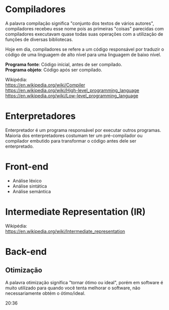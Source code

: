 # Compiladores
A palavra compilação significa "conjunto dos textos de vários autores", compiladores recebeu esse nome pois as primeiras "coisas" parecidas com compiladores executavam quase todas suas operações com a utilização de funções de diversas bibliotecas.  

Hoje em dia, compiladores se refere a um código responsável por traduzir o código de uma linguagem de alto nível para uma linguagem de baixo nível.  

**Programa fonte**: Código inícial, antes de ser compilado.  
**Programa objeto**: Código após ser compilado.  

Wikipédia:  
https://en.wikipedia.org/wiki/Compiler  
https://en.wikipedia.org/wiki/High-level_programming_language  
https://en.wikipedia.org/wiki/Low-level_programming_language  

# Enterpretadores
Enterpretador é um programa responsável por executar outros programas. Maioria dos enterpretadores costumam ter um pré-compilador ou compilador embutido para transformar o código antes dele ser enterpretado.  

# Front-end

* Análise léxico
* Análise sintática
* Análise semántica

# Intermediate Representation (IR)

Wikipédia:  
https://en.wikipedia.org/wiki/Intermediate_representation  

# Back-end

## Otimização
A palavra otimização significa "tornar ótimo ou ideal", porém em software é muito utilizado para quando você tenta melhorar o software, não necessariamente obtém o ótimo/ideal.  


20:36
